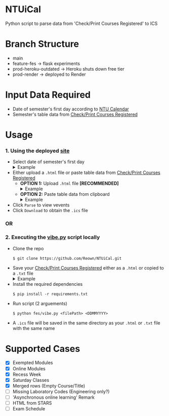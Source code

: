 # NTUiCal
Python script to parse data from 'Check/Print Courses Registered' to ICS

# Branch Structure
- main
- feature-fes -> flask experiments
- prod-heroku-outdated -> Heroku shuts down free tier
- prod-render -> deployed to Render

# Input Data Required
 - Date of semester's first day according to [NTU Calendar](https://www.ntu.edu.sg/admissions/matriculation/academic-calendars)
 - Semester's table data from [Check/Print Courses Registered](https://sso.wis.ntu.edu.sg/webexe88/owa/sso_redirect.asp?t=1&app=https://wish.wis.ntu.edu.sg/pls/webexe/aus_stars_check.check_subject_web2)

# Usage
### 1. Using the deployed [site](https://ntuical.onrender.com)
- Select date of semester's first day
    <details>
    <summary>Example</summary>
    <br>
    *Monday of Week 1*
    <img src="./images/get_date.png">
    <img src="./images/choose_date.png">
    </details>
- Either upload a `.html` file or paste table data from [Check/Print Courses Registered](https://sso.wis.ntu.edu.sg/webexe88/owa/sso_redirect.asp?t=1&app=https://wish.wis.ntu.edu.sg/pls/webexe/aus_stars_check.check_subject_web2)
    - __OPTION 1:__ Upload `.html` file __[RECOMMENDED]__
        <details>
        <summary>Example</summary>
        <br>
        *Right click > Save Page*
        <img src="./images/get_html.png">
        <img src="./images/upload_html.png">
        </details>
    - __OPTION 2:__ Paste table data from clipboard
        <details>
        <summary>Example</summary>
        <br>
        *Only copy the contents within the red box*
        <img src="./images/get_data.png">
        <img src="./images/paste_data.png">
        </details>
- Click `Parse` to view vevents
- Click `Download` to obtain the `.ics` file

### __OR__

### 2. Executing the [vibe.py](https://github.com/Reown/NTUiCal/blob/main/fes/vibe.py) script locally
- Clone the repo
    ```
    $ git clone https://github.com/Reown/NTUiCal.git
    ```
- Save your [Check/Print Courses Registered](https://sso.wis.ntu.edu.sg/webexe88/owa/sso_redirect.asp?t=1&app=https://wish.wis.ntu.edu.sg/pls/webexe/aus_stars_check.check_subject_web2) either as a `.html` or copied to a `.txt` file
    <details>
    <summary>Example</summary>
    See <a href ="https://github.com/Reown/NTUiCal/tree/main/samplehtml">samplehtml</a>
    <br>
    or <a href = "https://github.com/Reown/NTUiCal/tree/main/sampletxt">sampletxt</a>
    </details>
- Install the required dependencies
    ```
    $ pip install -r requirements.txt
    ```
- Run script (2 arguements)
    ```
    $ python fes/vibe.py <filePath> <DDMMYYYY>
    ```
- A `.ics` file will be saved in the same directory as your `.html` or `.txt` file with the same name

# Supported Cases
- [x] Exempted Modules
- [x] Online Modules
- [x] Recess Week
- [x] Saturday Classes
- [x] Merged rows (Empty Course/Title)
- [ ] Missing Laboratory Codes (Engineering only?)
- [ ] 'Asynchronous online learning' Remark
- [ ] HTML from STARS
- [ ] Exam Schedule
